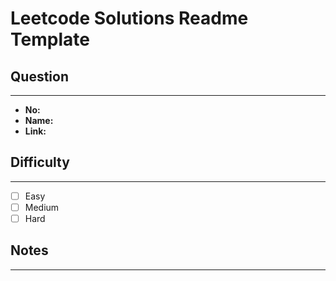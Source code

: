 # Leetcode Solutions Readme Template
## **Question**
***
* **No:**
* **Name:**
* **Link:**

## **Difficulty**
***
- [ ] Easy
- [ ] Medium
- [ ] Hard
## **Notes**
***